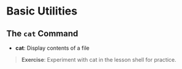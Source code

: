 # Basic Utilities
## The ```cat``` Command

- **cat**: Display contents of a file

> **Exercise**: Experiment with cat in the lesson shell for practice.

